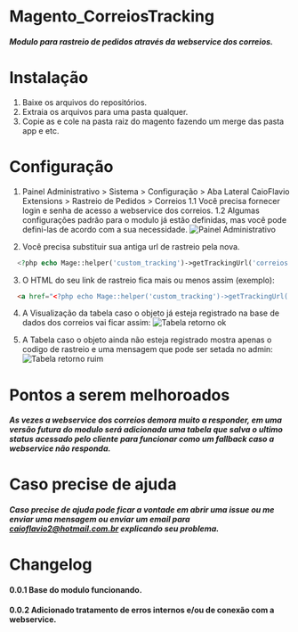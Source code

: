 # Magento_CorreiosTracking
##### Modulo para rastreio de pedidos através da webservice dos correios.

# Instalação
1. Baixe os arquivos do repositórios.
2. Extraia os arquivos para uma pasta qualquer.
3. Copie as e cole na pasta raiz do magento fazendo um merge das pasta app e etc.

# Configuração
1. Painel Administrativo > Sistema > Configuração > Aba Lateral CaioFlavio Extensions > Rastreio de Pedidos > Correios
  1.1 Você precisa fornecer login e senha de acesso a webservice dos correios.
  1.2 Algumas configurações padrão para o modulo já estão definidas, mas você pode defini-las de acordo com a sua necessidade.
    ![Painel Administrativo](http://i.imgur.com/3KZGJgn.png "Painel Administrativo")

2. Você precisa substituir sua antiga url de rastreio pela nova.
  ```PHP
    <?php echo Mage::helper('custom_tracking')->getTrackingUrl('correios',  $_order->getId()); ?>
  ```
3. O HTML do seu link de rastreio fica mais ou menos assim (exemplo):
  ```HTML
    <a href="<?php echo Mage::helper('custom_tracking')->getTrackingUrl('correios',  $_order->getId()); ?>">Rastreamento</a>
  ```
4. A Visualização da tabela caso o objeto já esteja registrado na base de dados dos correios vai ficar assim:
  ![Tabela retorno ok](http://i.imgur.com/bOVQsrC.png "Tabela retorno ok")

5. A Tabela caso o objeto ainda não esteja registrado mostra apenas o codigo de rastreio e uma mensagem que pode ser setada no admin:
  ![Tabela retorno ruim](http://i.imgur.com/aotaGLN.png "Tabela retorno ruim")

# Pontos a serem melhoroados
##### As vezes a webservice dos correios demora muito a responder, em uma versão futura do modulo será adicionada uma tabela que salva o ultimo status acessado pelo cliente para funcionar como um fallback caso a webservice não responda.

# Caso precise de ajuda
##### Caso precise de ajuda pode ficar a vontade em abrir uma issue ou me enviar uma mensagem ou enviar um email para caioflavio2@hotmail.com.br explicando seu problema.

# Changelog
#### 0.0.1 Base do modulo funcionando.
#### 0.0.2 Adicionado tratamento de erros internos e/ou de conexão com a webservice.

  

